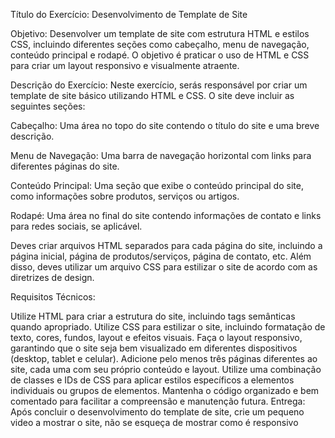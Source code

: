 Título do Exercício: Desenvolvimento de Template de Site

Objetivo:
Desenvolver um template de site com estrutura HTML e estilos CSS, incluindo diferentes seções como cabeçalho, menu de navegação, conteúdo principal e rodapé. O objetivo é praticar o uso de HTML e CSS para criar um layout responsivo e visualmente atraente.

Descrição do Exercício:
Neste exercício, serás responsável por criar um template de site básico utilizando HTML e CSS. O site deve incluir as seguintes seções:

Cabeçalho: Uma área no topo do site contendo o título do site e uma breve descrição.

Menu de Navegação: Uma barra de navegação horizontal com links para diferentes páginas do site.

Conteúdo Principal: Uma seção que exibe o conteúdo principal do site, como informações sobre produtos, serviços ou artigos.

Rodapé: Uma área no final do site contendo informações de contato e links para redes sociais, se aplicável.

Deves criar arquivos HTML separados para cada página do site, incluindo a página inicial, página de produtos/serviços, página de contato, etc. Além disso, deves utilizar um arquivo CSS para estilizar o site de acordo com as diretrizes de design.

Requisitos Técnicos:

Utilize HTML para criar a estrutura do site, incluindo tags semânticas quando apropriado.
Utilize CSS para estilizar o site, incluindo formatação de texto, cores, fundos, layout e efeitos visuais.
Faça o layout responsivo, garantindo que o site seja bem visualizado em diferentes dispositivos (desktop, tablet e celular).
Adicione pelo menos três páginas diferentes ao site, cada uma com seu próprio conteúdo e layout.
Utilize uma combinação de classes e IDs de CSS para aplicar estilos específicos a elementos individuais ou grupos de elementos.
Mantenha o código organizado e bem comentado para facilitar a compreensão e manutenção futura.
Entrega:
Após concluir o desenvolvimento do template de site, crie um pequeno video a mostrar o site, não se esqueça de mostrar como é responsivo
